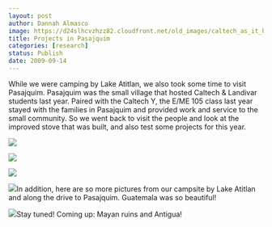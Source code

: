 ```yaml
---
layout: post
author: Dannah Almasco
image: https://d24slhcvzhzz82.cloudfront.net/old_images/caltech_as_it_happens/6a0105349b8251970b0120a5647e72970b.jpg
title: Projects in Pasajquim
categories: [research]
status: Publish
date: 2009-09-14
---
```



While we were camping by Lake Atitlan, we also took some time to visit Pasajquim. Pasajquim was the small village that hosted Caltech &amp; Landivar students last year. Paired with the Caltech Y, the E/ME 105 class last year stayed with the families in Pasajquim and provided work and service to the small community. So we went back to visit the people and look at the improved stove that was built, and also test some projects for this year.


![](https://d24slhcvzhzz82.cloudfront.net/old_images/caltech_as_it_happens/6a0105349b8251970b0120a5647f93970b.jpg)

![](https://d24slhcvzhzz82.cloudfront.net/old_images/caltech_as_it_happens/6a0105349b8251970b0120a5648041970b.jpg)

![](https://d24slhcvzhzz82.cloudfront.net/old_images/caltech_as_it_happens/6a0105349b8251970b0120a5648123970b.jpg)

![](https://d24slhcvzhzz82.cloudfront.net/old_images/caltech_as_it_happens/6a0105349b8251970b0120a5baffcc970c.jpg)In addition, here are so more pictures from our campsite by Lake Atitlan and along the drive to Pasajquim. Guatemala was so beautiful!


![](https://d24slhcvzhzz82.cloudfront.net/old_images/caltech_as_it_happens/6a0105349b8251970b0120a564857d970b.jpg)Stay tuned! Coming up: Mayan ruins and Antigua!

